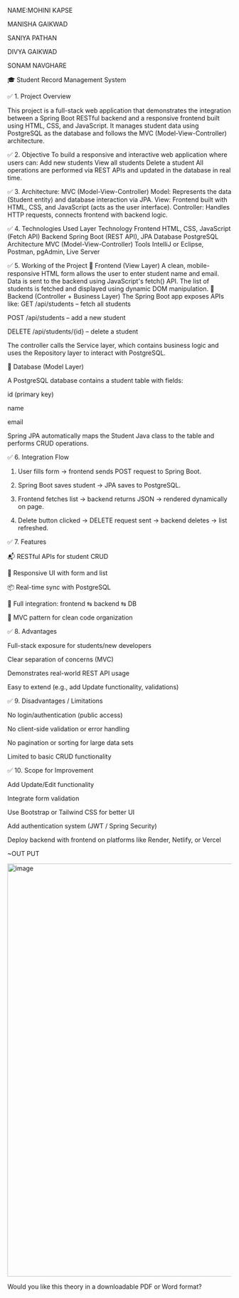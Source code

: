 NAME:MOHINI KAPSE 

MANISHA GAIKWAD

SANIYA PATHAN

DIVYA GAIKWAD

SONAM NAVGHARE

🎓 Student Record Management System 

✅ 1. Project Overview

This project is a full-stack web application that demonstrates the integration between
a Spring Boot RESTful backend and a responsive frontend built using HTML, CSS, and JavaScript.
It manages student data using PostgreSQL as the database and follows the MVC (Model-View-Controller) architecture.

✅ 2. Objective
To build a responsive and interactive web application where users can:
Add new students
View all students
Delete a student
All operations are performed via REST APIs and updated in the database in real time.

✅ 3. Architecture: MVC (Model-View-Controller)
Model: Represents the data (Student entity) and database interaction via JPA.
View: Frontend built with HTML, CSS, and JavaScript (acts as the user interface).
Controller: Handles HTTP requests, connects frontend with backend logic.

✅ 4. Technologies Used
Layer	Technology
Frontend	HTML, CSS, JavaScript (Fetch API)
Backend	Spring Boot (REST API), JPA
Database	PostgreSQL
Architecture	MVC (Model-View-Controller)
Tools	IntelliJ or Eclipse, Postman, pgAdmin, Live Server

✅ 5. Working of the Project
🔹 Frontend (View Layer)
A clean, mobile-responsive HTML form allows the user to enter student name and email.
Data is sent to the backend using JavaScript's fetch() API.
The list of students is fetched and displayed using dynamic DOM manipulation.
🔹 Backend (Controller + Business Layer)
The Spring Boot app exposes APIs like:
GET /api/students – fetch all students

POST /api/students – add a new student

DELETE /api/students/{id} – delete a student


The controller calls the Service layer, which contains business logic and uses the Repository layer to interact with PostgreSQL.


🔹 Database (Model Layer)

A PostgreSQL database contains a student table with fields:

id (primary key)

name

email


Spring JPA automatically maps the Student Java class to the table and performs CRUD operations.


✅ 6. Integration Flow

1. User fills form → frontend sends POST request to Spring Boot.


2. Spring Boot saves student → JPA saves to PostgreSQL.


3. Frontend fetches list → backend returns JSON → rendered dynamically on page.


4. Delete button clicked → DELETE request sent → backend deletes → list refreshed.



✅ 7. Features

📬 RESTful APIs for student CRUD

🎨 Responsive UI with form and list

📦 Real-time sync with PostgreSQL

🔄 Full integration: frontend ⇆ backend ⇆ DB

🧱 MVC pattern for clean code organization

✅ 8. Advantages

Full-stack exposure for students/new developers

Clear separation of concerns (MVC)

Demonstrates real-world REST API usage

Easy to extend (e.g., add Update functionality, validations)

✅ 9. Disadvantages / Limitations

No login/authentication (public access)

No client-side validation or error handling

No pagination or sorting for large data sets

Limited to basic CRUD functionality

✅ 10. Scope for Improvement

Add Update/Edit functionality

Integrate form validation

Use Bootstrap or Tailwind CSS for better UI

Add authentication system (JWT / Spring Security)

Deploy backend with frontend on platforms like Render, Netlify, or Vercel

~OUT PUT

<img width="1234" height="927" alt="image" src="https://github.com/user-attachments/assets/99b5e265-a1fd-4731-955f-ad30ffadb447" />


Would you like this theory in a downloadable PDF or Word format?
